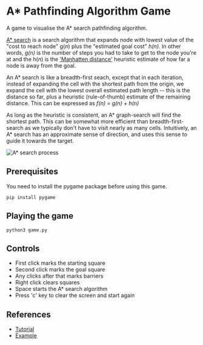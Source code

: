 # A* Pathfinding Algorithm Game

A game to visualise the A* search pathfinding algorithm.

[A\* search](https://youtu.be/D5aJNFWsWew?t=3916) is a search algorithm that expands node with lowest value of the "cost to reach node" g(*n*) plus the "estimated goal cost" *h(n)*. In other words, *g(n)* is the number of steps you had to take to get to the node you're at and the h(*n*) is the ['Manhatten distance'](https://xlinux.nist.gov/dads/HTML/manhattanDistance.html) heuristic estimate of how far a node is away from the goal.

An A* search is like a breadth-first seach, except that in each iteration, instead of expanding the cell with the shortest path from the origin, we expand the cell with the lowest overall estimated path length -- this is the distance so far, plus a heuristic (rule-of-thumb) estimate of the remaining distance. This can be expressed as *f(n) = g(n) + h(n)*

As long as the heuristic is consistent, an A* graph-search will find the shortest path. This can be somewhat more efficient than breadth-first-search as we typically don't have to visit nearly as many cells. Intuitively, an A* search has an approximate sense of direction, and uses this sense to guide it towards the target.

![A* search process](https://res.cloudinary.com/dayqxxsip/image/upload/v1628157180/App%20Images/Blog%20Images/Article%20Images/CS50%20AI%20Review/astar-search_zrqazw.gif "A* search process")

## Prerequisites

You need to install the pygame package before using this game.

```
pip install pygame
```

## Playing the game

```
python3 game.py
```

## Controls

* First click marks the starting square
* Second click marks the goal square
* Any clicks after that marks barriers
* Right click clears squares
* Space starts the A* search algorithm
* Press 'c' key to clear the screen and start again

## References

* [Tutorial](https://www.youtube.com/watch?v=JtiK0DOeI4A)
* [Example](https://leetcode.com/problems/shortest-path-in-binary-matrix/discuss/313347/A*-search-in-Python)